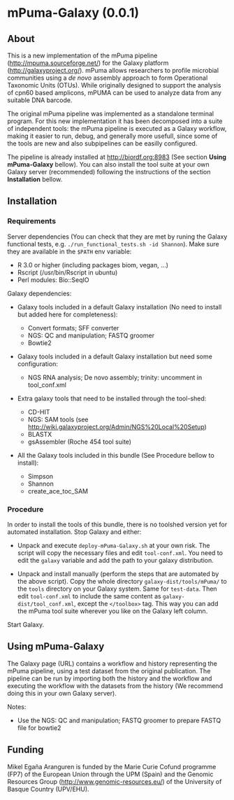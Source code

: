 mPuma-Galaxy (0.0.1)
====================

About
-----

This is a new implementation of the mPuma pipeline (http://mpuma.sourceforge.net/) for the Galaxy platform (http://galaxyproject.org/). mPuma allows researchers to profile microbial communities using a *de novo* assembly approach to form Operational Taxonomic Units (OTUs). While originally designed to support the analysis of cpn60 based amplicons, mPUMA can be used to analyze data from any suitable DNA barcode.

The original mPuma pipeline was implemented as a standalone terminal program. For this new implementation it has been decomposed into a suite of independent tools: the mPuma pipeline is executed as a Galaxy workflow, making it easier to run, debug, and generally more usefull, since some of the tools are new and also subpipelines can be easilly configured.

The pipeline is already installed at http://biordf.org:8983 (See section **Using mPuma-Galaxy** bellow). You can also install the tool suite at your own Galaxy server (recommended) following the instructions of the section **Installation** bellow.

Installation
------------

### Requirements

Server dependencies (You can check that they are met by runing the Galaxy functional tests, e.g. `./run_functional_tests.sh -id Shannon`). Make sure they are available in the `$PATH` env variable:

* R 3.0 or higher (including packages biom, vegan, ...)
* Rscript (/usr/bin/Rscript in ubuntu)
* Perl modules: Bio::SeqIO

Galaxy dependencies:

* Galaxy tools included in a default Galaxy installation (No need to install but added here for completeness):
  * Convert formats; SFF converter
  * NGS: QC and manipulation; FASTQ groomer
  * Bowtie2
  
* Galaxy tools included in a default Galaxy installation but need some configuration:
  * NGS RNA analysis; De novo assembly; trinity: uncomment in tool_conf.xml

* Extra galaxy tools that need to be installed through the tool-shed:
  * CD-HIT
  * NGS: SAM tools (see http://wiki.galaxyproject.org/Admin/NGS%20Local%20Setup)
  * BLASTX
  * gsAssembler (Roche 454 tool suite)
  
* All the Galaxy tools included in this bundle (See Procedure bellow to install): 
  * Simpson
  * Shannon
  * create_ace_toc_SAM 
  
### Procedure

In order to install the tools of this bundle, there is no toolshed version yet for automated installation. Stop Galaxy and either:

* Unpack and execute `deploy-mPuma-Galaxy.sh` at your own risk. The script will copy the necessary files and edit `tool-conf.xml`. You need to edit the `galaxy` variable and add the path to your galaxy distribution.

* Unpack and install manually (perform the steps that are automated by the above script). Copy the whole directory `galaxy-dist/tools/mPuma/` to the `tools` directory on your Galaxy system. Same for `test-data`. Then edit `tool-conf.xml` to include the same content as `galaxy-dist/tool_conf.xml`, except the `</toolbox>` tag. This way you can add the mPuma tool suite wherever you like on the Galaxy left column. 

Start Galaxy.

Using mPuma-Galaxy
------------------

The Galaxy page (URL) contains a workflow and history representing the mPuma pipeline, using a test dataset from the original publication. The pipeline can be run by importing both the history and the workflow and executing the workflow with the datasets from the history (We recommend doing this in your own Galaxy server). 

Notes:

* Use the NGS: QC and manipulation; FASTQ groomer to prepare FASTQ file for bowtie2

Funding
-------

Mikel Egaña Aranguren is funded by the Marie Curie Cofund programme (FP7) of the European Union through the UPM (Spain) and the Genomic Resources Group (http://www.genomic-resources.eu/) of the University of Basque Country (UPV/EHU).